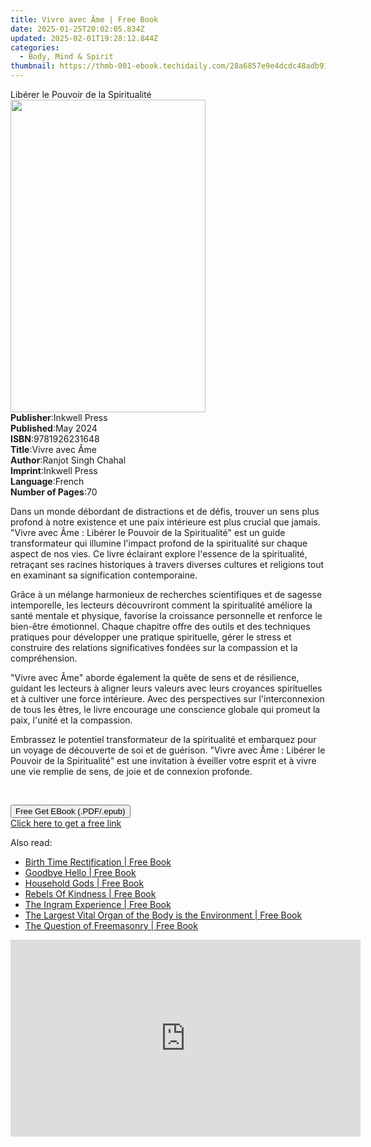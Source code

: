 ```yaml
---
title: Vivre avec Âme | Free Book
date: 2025-01-25T20:02:05.834Z
updated: 2025-02-01T19:28:12.844Z
categories:
  - Body, Mind & Spirit
thumbnail: https://thmb-001-ebook.techidaily.com/28a6857e9e4dcdc48adb91620cdc8623ec919a421f2995296f06b5a75b3e2956.jpg
---
```

<main id="book-container">
  <div class="flex flex-col">
    <div class="book-brief flex-1 py-6 px-4 sm:p-6 md:py-10 md:px-8">
      <!-- brief-->
      <div class="book-brief-main">Libérer le Pouvoir de la Spiritualité</div>
    </div>
    <div
      class="book-meta-info flex-1 grid gap-4 col-start-1 col-end-3 row-start-1 sm:mb-6 sm:grid-cols-4 lg:gap-6 lg:col-start-2 lg:row-end-6 lg:row-span-6 lg:mb-0"
    >
      <div
        class="book-meta-info-left place-content-center mt-4 p-4 text-sm leading-6 col-start-2 col-span-2 dark:text-slate-400"
      >
        <img
          class="w-full h-500 object-cover rounded-lg sm:h-255 sm:col-span-2 lg:col-span-full"
          src="https://img-001-ebook.techidaily.com/c46f170e409d3914f0097e433ba0c7790b9caea071fd0dc67fb7a3cfaffa99c1.jpg"
          alt=""
          width="312"
          height="500"
        />
      </div>
      <div
        class="book-meta-info-right mt-2 col-start-1 row-start-2 col-span-3 self-center"
      >
        <!-- meta data  -->
        <div class="flex flex-col px-4 md:px-8">
          <div class="flex-1">
            <strong>Publisher</strong>:<span class="px-2">Inkwell Press</span>
          </div>
          <div class="flex-1">
            <strong>Published</strong>:<span class="px-2">May 2024</span>
          </div>
          <div class="flex-1">
            <strong>ISBN</strong>:<span class="px-2">9781926231648</span>
          </div>
          <div class="flex-1">
            <strong>Title</strong>:<span class="px-2">Vivre avec Âme</span>
          </div>
          <div class="flex-1">
            <strong>Author</strong>:<span class="px-2"
              >Ranjot Singh Chahal</span
            >
          </div>
          <div class="flex-1">
            <strong>Imprint</strong>:<span class="px-2">Inkwell Press</span>
          </div>
          <div class="flex-1">
            <strong>Language</strong>:<span class="px-2">French</span>
          </div>
          <div class="flex-1">
            <strong>Number of Pages</strong>:<span class="px-2">70</span>
          </div>
        </div>
      </div>
    </div>
    <div class="book-description flex-1 py-6 px-4 sm:p-6 md:py-10 md:px-8">
      <div class="book-description-main">
        <div accordion-content="" id="description">
          <p>
            Dans un monde débordant de distractions et de défis, trouver un sens
            plus profond à notre existence et une paix intérieure est plus
            crucial que jamais. "Vivre avec Âme : Libérer le Pouvoir de la
            Spiritualité" est un guide transformateur qui illumine l'impact
            profond de la spiritualité sur chaque aspect de nos vies. Ce livre
            éclairant explore l'essence de la spiritualité, retraçant ses
            racines historiques à travers diverses cultures et religions tout en
            examinant sa signification contemporaine.
          </p>
          <p>
            Grâce à un mélange harmonieux de recherches scientifiques et de
            sagesse intemporelle, les lecteurs découvriront comment la
            spiritualité améliore la santé mentale et physique, favorise la
            croissance personnelle et renforce le bien-être émotionnel. Chaque
            chapitre offre des outils et des techniques pratiques pour
            développer une pratique spirituelle, gérer le stress et construire
            des relations significatives fondées sur la compassion et la
            compréhension.
          </p>
          <p>
            "Vivre avec Âme" aborde également la quête de sens et de résilience,
            guidant les lecteurs à aligner leurs valeurs avec leurs croyances
            spirituelles et à cultiver une force intérieure. Avec des
            perspectives sur l'interconnexion de tous les êtres, le livre
            encourage une conscience globale qui promeut la paix, l'unité et la
            compassion.
          </p>
          <p>
            Embrassez le potentiel transformateur de la spiritualité et
            embarquez pour un voyage de découverte de soi et de guérison. "Vivre
            avec Âme : Libérer le Pouvoir de la Spiritualité" est une invitation
            à éveiller votre esprit et à vivre une vie remplie de sens, de joie
            et de connexion profonde.
          </p>
          <p><br /></p>
        </div>
        <div class="accordion-fader"></div>
      </div>
    </div>
    <div class="book-excerpts flex-1 py-6 px-4 sm:p-6 md:py-10 md:px-8"></div>
    <div
      class="book-about-author flex-1 py-6 px-4 sm:p-6 md:py-10 md:px-8"
    ></div>
    <div class="book-free-get flex-1 py-6 px-4 sm:p-6 md:py-10 md:px-8">
      <button
        id="btn-free-get"
        class="bg-blue-500 hover:bg-blue-700 text-white font-bold py-2 px-4 rounded"
      >
        Free Get EBook (.PDF/.epub)
      </button>
      <div id="countdown-display" class="px-2 text-lg mt-2"></div>
      <a
        id="free-link"
        class="hidden bg-blue-500 hover:bg-blue-700 text-white font-bold py-2 px-4 rounded"
        href="https://www.ebooks.com/en-us/book/211368716/vivre-avec-me/ranjot-singh-chahal/"
        target="_blank"
        >Click here to get a free link</a
      >
    </div>
    <script>
      let countdownTime = 0;
      let countdownInterval = null;
      document
        .getElementById('btn-free-get')
        .addEventListener('click', startCountdown);
      function startCountdown() {
        countdownTime = new Date().getTime() + 60000 * 3;
        countdownInterval = setInterval(updateCountdown, 1000);
        document.getElementById('btn-free-get').disabled = true;
        document
          .getElementById('btn-free-get')
          .classList.add('bg-gray-500', 'cursor-not-allowed');
      }
      function updateCountdown() {
        let currentTime = new Date().getTime();
        let timeLeft = countdownTime - currentTime;
        let secondsLeft = Math.floor(timeLeft / 1000);
        document.getElementById('countdown-display').innerHTML =
          `Remaining time: ${secondsLeft} seconds.`;
        if (secondsLeft <= 0) {
          clearInterval(countdownInterval);
          document.getElementById('btn-free-get').classList.add('hidden');
          document.getElementById('free-link').classList.remove('hidden');
          document.getElementById('countdown-display').innerHTML = '';
        }
      }
    </script>
  </div>
</main>

<ins class="adsbygoogle"
      style="display:block"
      data-ad-client="ca-pub-7571918770474297"
      data-ad-slot="8358498916"
      data-ad-format="auto"
      data-full-width-responsive="true"></ins>
    

<span class="atpl-alsoreadstyle">Also read:</span>
<div><ul>
<li><a href="https://novels-ebooks.techidaily.com/210836539-9798986988610-birth-time-rectification/"><u>Birth Time Rectification | Free Book</u></a></li>
<li><a href="https://novels-ebooks.techidaily.com/210835457-9798888450413-goodbye-hello/"><u>Goodbye Hello | Free Book</u></a></li>
<li><a href="https://novels-ebooks.techidaily.com/210835946-9783988263483-household-gods/"><u>Household Gods | Free Book</u></a></li>
<li><a href="https://novels-ebooks.techidaily.com/210835737-9798987742907-rebels-of-kindness/"><u>Rebels Of Kindness | Free Book</u></a></li>
<li><a href="https://novels-ebooks.techidaily.com/210835711-9798986843933-the-ingram-experience/"><u>The Ingram Experience | Free Book</u></a></li>
<li><a href="https://novels-ebooks.techidaily.com/210835620-9798822913844-the-largest-vital-organ-of-the-body-is-the-environment/"><u>The Largest Vital Organ of the Body is the Environment | Free Book</u></a></li>
<li><a href="https://novels-ebooks.techidaily.com/210836596-9781088117859-the-question-of-freemasonry/"><u>The Question of Freemasonry | Free Book</u></a></li>
</ul></div>

<!-- affiliate ads begin -->
<iframe width="560" height="315" src="https://www.youtube.com/embed/UUPt2zKtJ5k?si=LLHdsFDLzVByJsKj" title="YouTube video player" frameborder="0" allow="accelerometer; autoplay; clipboard-write; encrypted-media; gyroscope; picture-in-picture; web-share" referrerpolicy="strict-origin-when-cross-origin" allowfullscreen></iframe>
<!-- affiliate ads end -->

